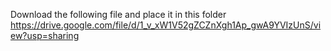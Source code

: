 Download the following file and place it in this folder
https://drive.google.com/file/d/1_v_xW1V52gZCZnXgh1Ap_gwA9YVIzUnS/view?usp=sharing